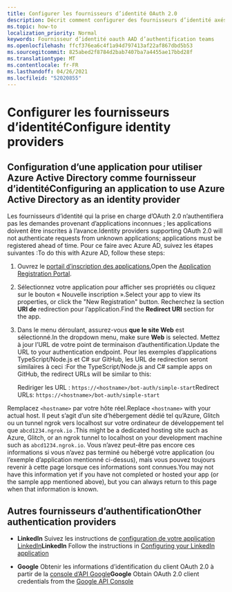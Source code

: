 ```yaml
---
title: Configurer les fournisseurs d’identité OAuth 2.0
description: Décrit comment configurer des fournisseurs d’identité axés sur Azure AD
ms.topic: how-to
localization_priority: Normal
keywords: Fournisseur d’identité oauth AAD d’authentification teams
ms.openlocfilehash: ffcf376ea6c4f1a94d797413af22af867dbd5b53
ms.sourcegitcommit: 825abed2f8784d2bab7407ba7a4455ae17bbd28f
ms.translationtype: MT
ms.contentlocale: fr-FR
ms.lasthandoff: 04/26/2021
ms.locfileid: "52020855"
---
```

# <a name="configure-identity-providers"></a><span data-ttu-id="2f42a-104">Configurer les fournisseurs d’identité</span><span class="sxs-lookup"><span data-stu-id="2f42a-104">Configure identity providers</span></span>

## <a name="configuring-an-application-to-use-azure-active-directory-as-an-identity-provider"></a><span data-ttu-id="2f42a-105">Configuration d’une application pour utiliser Azure Active Directory comme fournisseur d’identité</span><span class="sxs-lookup"><span data-stu-id="2f42a-105">Configuring an application to use Azure Active Directory as an identity provider</span></span>

<span data-ttu-id="2f42a-106">Les fournisseurs d’identité qui la prise en charge d’OAuth 2.0 n’authentifiera pas les demandes provenant d’applications inconnues ; les applications doivent être inscrites à l’avance.</span><span class="sxs-lookup"><span data-stu-id="2f42a-106">Identity providers supporting OAuth 2.0 will not authenticate requests from unknown applications; applications must be registered ahead of time.</span></span> <span data-ttu-id="2f42a-107">Pour ce faire avec Azure AD, suivez les étapes suivantes :</span><span class="sxs-lookup"><span data-stu-id="2f42a-107">To do this with Azure AD, follow these steps:</span></span>

1. <span data-ttu-id="2f42a-108">Ouvrez le [portail d’inscription des applications.](https://ms.portal.azure.com/#blade/Microsoft_AAD_RegisteredApps/ApplicationsListBlade)</span><span class="sxs-lookup"><span data-stu-id="2f42a-108">Open the [Application Registration Portal](https://ms.portal.azure.com/#blade/Microsoft_AAD_RegisteredApps/ApplicationsListBlade).</span></span>

2. <span data-ttu-id="2f42a-109">Sélectionnez votre application pour afficher ses propriétés ou cliquez sur le bouton « Nouvelle inscription ».</span><span class="sxs-lookup"><span data-stu-id="2f42a-109">Select your app to view its properties, or click the "New Registration" button.</span></span> <span data-ttu-id="2f42a-110">Recherchez la section **URI de** redirection pour l’application.</span><span class="sxs-lookup"><span data-stu-id="2f42a-110">Find the **Redirect URI** section for the app.</span></span>

3. <span data-ttu-id="2f42a-111">Dans le menu déroulant, assurez-vous **que le site Web** est sélectionné.</span><span class="sxs-lookup"><span data-stu-id="2f42a-111">In the dropdown menu, make sure **Web** is selected.</span></span> <span data-ttu-id="2f42a-112">Mettez à jour l’URL de votre point de terminaison d’authentification.</span><span class="sxs-lookup"><span data-stu-id="2f42a-112">Update the URL to your authentication endpoint.</span></span> <span data-ttu-id="2f42a-113">Pour les exemples d’applications TypeScript/Node.js et C# sur GitHub, les URL de redirection seront similaires à ceci :</span><span class="sxs-lookup"><span data-stu-id="2f42a-113">For the TypeScript/Node.js and C# sample apps on GitHub, the redirect URLs will be similar to this:</span></span>

    <span data-ttu-id="2f42a-114">Rediriger les URL : `https://<hostname>/bot-auth/simple-start`</span><span class="sxs-lookup"><span data-stu-id="2f42a-114">Redirect URLs: `https://<hostname>/bot-auth/simple-start`</span></span>

<span data-ttu-id="2f42a-115">Remplacez `<hostname>` par votre hôte réel.</span><span class="sxs-lookup"><span data-stu-id="2f42a-115">Replace `<hostname>` with your actual host.</span></span> <span data-ttu-id="2f42a-116">Il peut s’agit d’un site d’hébergement dédié tel qu’Azure, Glitch ou un tunnel ngrok vers localhost sur votre ordinateur de développement tel que `abcd1234.ngrok.io` .</span><span class="sxs-lookup"><span data-stu-id="2f42a-116">This might be a dedicated hosting site such as Azure, Glitch, or an ngrok tunnel to localhost on your development machine such as `abcd1234.ngrok.io`.</span></span> <span data-ttu-id="2f42a-117">Vous n’avez peut-être pas encore ces informations si vous n’avez pas terminé ou hébergé votre application (ou l’exemple d’application mentionné ci-dessus), mais vous pouvez toujours revenir à cette page lorsque ces informations sont connues.</span><span class="sxs-lookup"><span data-stu-id="2f42a-117">You may not have this information yet if you have not completed or hosted your app (or the sample app mentioned above), but you can always return to this page when that information is known.</span></span>

## <a name="other-authentication-providers"></a><span data-ttu-id="2f42a-118">Autres fournisseurs d’authentification</span><span class="sxs-lookup"><span data-stu-id="2f42a-118">Other authentication providers</span></span>

* <span data-ttu-id="2f42a-119">**LinkedIn** Suivez les instructions de [configuration de votre application LinkedIn](/linkedin/talent/apply-with-linkedin)</span><span class="sxs-lookup"><span data-stu-id="2f42a-119">**LinkedIn** Follow the instructions in [Configuring your LinkedIn application](/linkedin/talent/apply-with-linkedin)</span></span>

* <span data-ttu-id="2f42a-120">**Google** Obtenir les informations d’identification du client OAuth 2.0 à partir de la [console d’API Google](https://console.developers.google.com/)</span><span class="sxs-lookup"><span data-stu-id="2f42a-120">**Google** Obtain OAuth 2.0 client credentials from the [Google API Console](https://console.developers.google.com/)</span></span>
